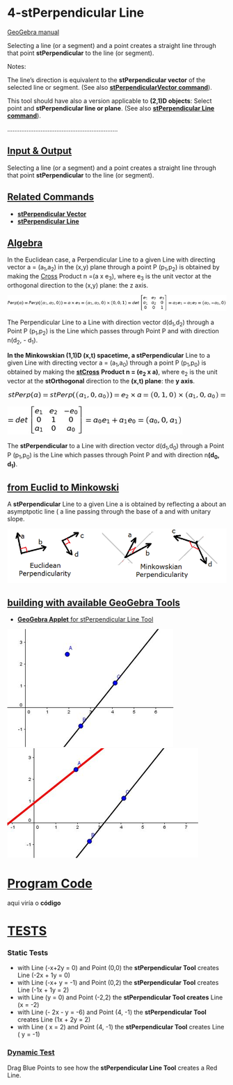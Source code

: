 # 4-stPerpendicular Line
[GeoGebra manual](https://wiki.geogebra.org/en/Perpendicular_Line_Tool)

Selecting a line (or a segment) and a point creates a straight line through that point <b>stPerpendicular</b> to the line (or segment). 
    
Notes:

The line’s direction is equivalent to the <b>stPerpendicular vector</b> of the selected line or segment. 
(See also [<b>stPerpendicularVector command</b>](https://github.com/probaxeoxebra/probaMinkoski/blob/master/Comandos/stPerpendicularVector_Command.md)).
        
This tool should have also a version applicable to <b>(2,1)D objects</b>: Select point and <b>stPerpendicular line or plane</b>.
(See also <b>[stPerpendicular Line command](https://github.com/probaxeoxebra/probaMinkoski/blob/master/Comandos/stPerpendicularLine_Command.md)</b>).

...............................................................

## [Input & Output](https://github.com/probaxeoxebra/probaMinkoski/blob/master/Temas/Entrada_Saida.md)

Selecting a line (or a segment) and a point creates a straight line through that point <b>stPerpendicular</b> to the line (or segment). 

## [Related Commands](https://github.com/probaxeoxebra/probaMinkoski/blob//master/Temas/ComandosRelacionados.md)

* <b>[stPerpendicular Vector](https://github.com/probaxeoxebra/probaMinkoski/blob/master/Comandos/stPerpendicularVector_Command.md)</b>
* <b>[stPerpendicular Line](https://github.com/probaxeoxebra/probaMinkoski/blob/master/Comandos/stPerpendicularLine_Command.md)</b>

## [Algebra](https://github.com/probaxeoxebra/probaMinkoski/blob/master/Temas/Alxebra_Ferramentas.md)

In the Euclidean case, a Perpendicular Line to a given Line with directing vector a = (a<sub>1</sub>,a<sub>2</sub>) in the (x,y) plane through a point P (p<sub>1</sub>,p<sub>2</sub>) is obtained by making the [Cross](../Explicacions/CrossProduct.md) Product n =(a x e<sub>3</sub>), where e<sub>3</sub> is the unit vector at the orthogonal direction to the (x,y) plane: the z axis. 

![EuclideanPerpendicular](https://github.com/probaxeoxebra/probaMinkoski/blob/master/Interese/Images/PerpendicularVector.jpg "Algebraic formulation for the Perependicular to a given Vector")

The Perpendicular Line to a Line with direction vector d(d<sub>1</sub>,d<sub>2</sub>) through a Point P (p<sub>1</sub>,p<sub>2</sub>) is the Line which passes through Point P and with direction n(d<sub>2</sub>, - d<sub>1</sub>).

<b>In the Minkowskian (1,1)D (x,t) spacetime, a stPerpendicular</b> Line to a given Line with directing vector a = (a<sub>1</sub>,a<sub>0</sub>) through a point P (p<sub>1</sub>,p<sub>0</sub>) is obtained by making the [<b>stCross</b>](https://github.com/probaxeoxebra/probaMinkoski/blob/master/Explicacions/CrossProduct.md) <b>Product n = (e<sub>2</sub> x a)</b>, where e<sub>2</sub> is the unit vector at the <b>stOrthogonal</b> direction to the <b>(x,t) plane</b>: the <b>y axis</b>.

![MinkowskianPerpendicular_1](https://github.com/probaxeoxebra/probaMinkoski/blob/master/Interese/Images/stPerp_Calculation_1.jpg "Algebraic formulation for the stPerependicular to a given Vector")

![MinkowskianPerpendicular_2](https://github.com/probaxeoxebra/probaMinkoski/blob/master/Interese/Images/stPerp_Calculation_2.jpg "Algebraic formulation for the stPerependicular to a given Vector")

The <b>stPerpendicular</b> to a Line with direction vector d(d<sub>1</sub>,d<sub>0</sub>) through a Point P (p<sub>1</sub>,p<sub>0</sub>) is the Line which passes through Point P and with direction n<b>(d<sub>0</sub>, d<sub>1</sub>)</b>.


## [from Euclid to Minkowski](https://github.com/probaxeoxebra/probaMinkoski/blob/master/Temas/Euclides_Minkowski_Ferramentas.md)

A <b>stPerpendicular</b> Line to a given Line a is obtained by reflecting a about an asymptpotic line ( a line passing through the base of a and with unitary slope.

![stPerpencicular](https://github.com/probaxeoxebra/probaMinkoski/blob/master/Interese/Images/PerpendVectors_Eucl_Mink.png "Euclidean vs. Minkowskian Perpendicularity")

## [building with available GeoGebra Tools](https://github.com/probaxeoxebra/probaMinkoski/blob/master/Temas/ConstrucionKitBasicoGeoGebra_cadaFerramenta.md)

* [<b>GeoGebra Applet</b> for stPerpendicular Line Tool](https://sites.google.com/site/modernphysicsgeometry/geogebra_2d_sttools/4--perpendicular-line)

![Line and Point](https://github.com/probaxeoxebra/probaMinkoski/blob/master/Ferramentas/FerramentasMink/Images/stPerpendicularLine_1.JPG "Line and Point")
![stPerpendicular Line](https://github.com/probaxeoxebra/probaMinkoski/blob/master/Ferramentas/FerramentasMink/Images/stPerpendicularLine_2.JPG "stPerpendicular Line (in Red)")

# [Program Code](https://github.com/probaxeoxebra/probaMinkoski/blob/master/Temas/ProgramacionFerramentas.md)

aqui viría o <b>código</b>

# [TESTS](https://github.com/probaxeoxebra/probaMinkoski/blob/master/Temas/Tests_Ferramentas.md)

### Static Tests
* with Line (-x+2y = 0) and Point (0,0)  the <b>stPerpendicular Tool</b> creates Line (-2x + 1y = 0)
* with Line (-x+ y = -1) and Point (0,2)  the <b>stPerpendicular Tool</b> creates Line (-1x + 1y = 2)
* with Line (y = 0) and Point (-2,2)  the <b>stPerpendicular Tool creates</b> Line (x = -2)
* with Line (- 2x - y = -6) and Point (4, -1)  the <b>stPerpendicular Tool</b> creates Line (1x + 2y = 2)
* with Line ( x = 2) and Point (4, -1)  the <b>stPerpendicular Tool</b> creates Line ( y = -1)
### [Dynamic Test](https://ggbm.at/yKEMtEgH)
Drag Blue Points to see how the <b>stPerpendicular Line Tool</b> creates a Red Line.
